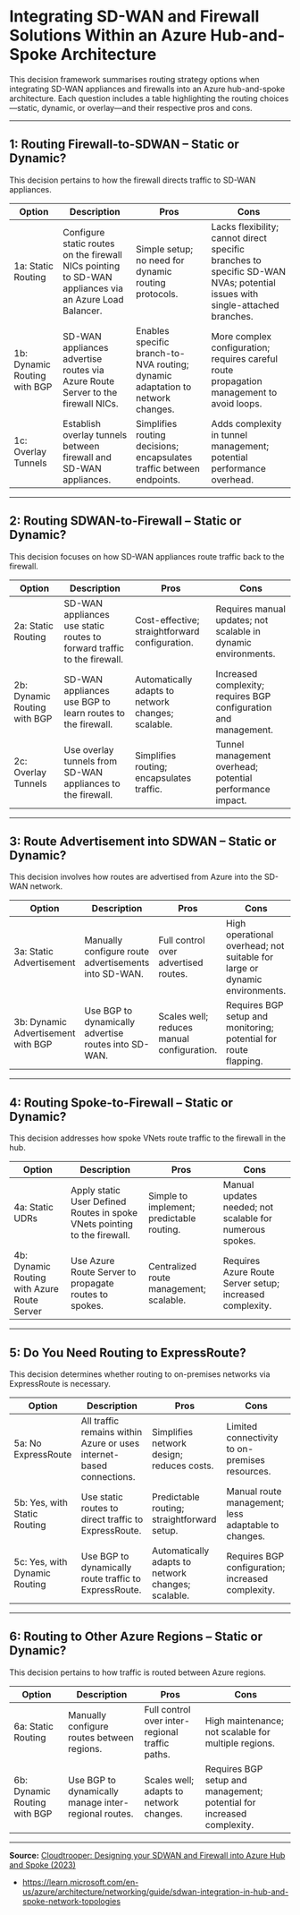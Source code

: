 # Integrating SD-WAN and Firewall Solutions Within an Azure Hub-and-Spoke Architecture

This decision framework summarises routing strategy options when integrating SD-WAN appliances and firewalls into an Azure hub-and-spoke architecture. Each question includes a table highlighting the routing choices—static, dynamic, or overlay—and their respective pros and cons.

---

## 1: Routing Firewall-to-SDWAN – Static or Dynamic?

This decision pertains to how the firewall directs traffic to SD-WAN appliances.

| Option | Description | Pros | Cons |
|--------|-------------|------|------|
| 1a: Static Routing | Configure static routes on the firewall NICs pointing to SD-WAN appliances via an Azure Load Balancer. | Simple setup; no need for dynamic routing protocols. | Lacks flexibility; cannot direct specific branches to specific SD-WAN NVAs; potential issues with single-attached branches. |
| 1b: Dynamic Routing with BGP | SD-WAN appliances advertise routes via Azure Route Server to the firewall NICs. | Enables specific branch-to-NVA routing; dynamic adaptation to network changes. | More complex configuration; requires careful route propagation management to avoid loops. |
| 1c: Overlay Tunnels | Establish overlay tunnels between firewall and SD-WAN appliances. | Simplifies routing decisions; encapsulates traffic between endpoints. | Adds complexity in tunnel management; potential performance overhead. |

---

## 2: Routing SDWAN-to-Firewall – Static or Dynamic?

This decision focuses on how SD-WAN appliances route traffic back to the firewall.

| Option | Description | Pros | Cons |
|--------|-------------|------|------|
| 2a: Static Routing | SD-WAN appliances use static routes to forward traffic to the firewall. | Cost-effective; straightforward configuration. | Requires manual updates; not scalable in dynamic environments. |
| 2b: Dynamic Routing with BGP | SD-WAN appliances use BGP to learn routes to the firewall. | Automatically adapts to network changes; scalable. | Increased complexity; requires BGP configuration and management. |
| 2c: Overlay Tunnels | Use overlay tunnels from SD-WAN appliances to the firewall. | Simplifies routing; encapsulates traffic. | Tunnel management overhead; potential performance impact. |

---

## 3: Route Advertisement into SDWAN – Static or Dynamic?

This decision involves how routes are advertised from Azure into the SD-WAN network.

| Option | Description | Pros | Cons |
|--------|-------------|------|------|
| 3a: Static Advertisement | Manually configure route advertisements into SD-WAN. | Full control over advertised routes. | High operational overhead; not suitable for large or dynamic environments. |
| 3b: Dynamic Advertisement with BGP | Use BGP to dynamically advertise routes into SD-WAN. | Scales well; reduces manual configuration. | Requires BGP setup and monitoring; potential for route flapping. |

---

## 4: Routing Spoke-to-Firewall – Static or Dynamic?

This decision addresses how spoke VNets route traffic to the firewall in the hub.

| Option | Description | Pros | Cons |
|--------|-------------|------|------|
| 4a: Static UDRs | Apply static User Defined Routes in spoke VNets pointing to the firewall. | Simple to implement; predictable routing. | Manual updates needed; not scalable for numerous spokes. |
| 4b: Dynamic Routing with Azure Route Server | Use Azure Route Server to propagate routes to spokes. | Centralized route management; scalable. | Requires Azure Route Server setup; increased complexity. |

---

## 5: Do You Need Routing to ExpressRoute?

This decision determines whether routing to on-premises networks via ExpressRoute is necessary.

| Option | Description | Pros | Cons |
|--------|-------------|------|------|
| 5a: No ExpressRoute | All traffic remains within Azure or uses internet-based connections. | Simplifies network design; reduces costs. | Limited connectivity to on-premises resources. |
| 5b: Yes, with Static Routing | Use static routes to direct traffic to ExpressRoute. | Predictable routing; straightforward setup. | Manual route management; less adaptable to changes. |
| 5c: Yes, with Dynamic Routing | Use BGP to dynamically route traffic to ExpressRoute. | Automatically adapts to network changes; scalable. | Requires BGP configuration; increased complexity. |

---

## 6: Routing to Other Azure Regions – Static or Dynamic?

This decision pertains to how traffic is routed between Azure regions.

| Option | Description | Pros | Cons |
|--------|-------------|------|------|
| 6a: Static Routing | Manually configure routes between regions. | Full control over inter-regional traffic paths. | High maintenance; not scalable for multiple regions. |
| 6b: Dynamic Routing with BGP | Use BGP to dynamically manage inter-regional routes. | Scales well; adapts to network changes. | Requires BGP setup and management; potential for increased complexity. |

---

**Source:** [Cloudtrooper: Designing your SDWAN and Firewall into Azure Hub and Spoke (2023)](https://blog.cloudtrooper.net/2023/11/24/designing-your-sdwan-and-firewall-into-azure-hub-and-spoke/)
- https://learn.microsoft.com/en-us/azure/architecture/networking/guide/sdwan-integration-in-hub-and-spoke-network-topologies
